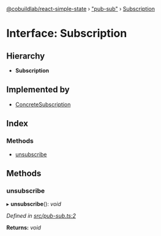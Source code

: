 [@cobuildlab/react-simple-state](../README.md) › ["pub-sub"](../modules/_pub_sub_.md) › [Subscription](_pub_sub_.subscription.md)

# Interface: Subscription

## Hierarchy

* **Subscription**

## Implemented by

* [ConcreteSubscription](../classes/_pub_sub_.concretesubscription.md)

## Index

### Methods

* [unsubscribe](_pub_sub_.subscription.md#unsubscribe)

## Methods

###  unsubscribe

▸ **unsubscribe**(): *void*

*Defined in [src/pub-sub.ts:2](https://github.com/cobuildlab/react-simple-state/blob/72fa9c7/src/pub-sub.ts#L2)*

**Returns:** *void*

